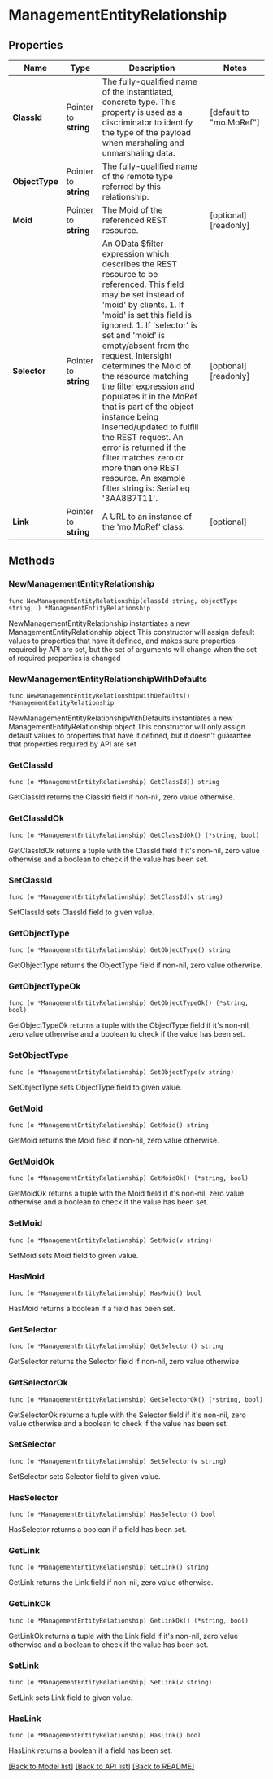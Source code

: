 # ManagementEntityRelationship

## Properties

Name | Type | Description | Notes
------------ | ------------- | ------------- | -------------
**ClassId** | Pointer to **string** | The fully-qualified name of the instantiated, concrete type. This property is used as a discriminator to identify the type of the payload when marshaling and unmarshaling data. | [default to "mo.MoRef"]
**ObjectType** | Pointer to **string** | The fully-qualified name of the remote type referred by this relationship. | 
**Moid** | Pointer to **string** | The Moid of the referenced REST resource. | [optional] [readonly] 
**Selector** | Pointer to **string** | An OData $filter expression which describes the REST resource to be referenced. This field may be set instead of &#39;moid&#39; by clients. 1. If &#39;moid&#39; is set this field is ignored. 1. If &#39;selector&#39; is set and &#39;moid&#39; is empty/absent from the request, Intersight determines the Moid of the resource matching the filter expression and populates it in the MoRef that is part of the object instance being inserted/updated to fulfill the REST request. An error is returned if the filter matches zero or more than one REST resource. An example filter string is: Serial eq &#39;3AA8B7T11&#39;. | [optional] [readonly] 
**Link** | Pointer to **string** | A URL to an instance of the &#39;mo.MoRef&#39; class. | [optional] 

## Methods

### NewManagementEntityRelationship

`func NewManagementEntityRelationship(classId string, objectType string, ) *ManagementEntityRelationship`

NewManagementEntityRelationship instantiates a new ManagementEntityRelationship object
This constructor will assign default values to properties that have it defined,
and makes sure properties required by API are set, but the set of arguments
will change when the set of required properties is changed

### NewManagementEntityRelationshipWithDefaults

`func NewManagementEntityRelationshipWithDefaults() *ManagementEntityRelationship`

NewManagementEntityRelationshipWithDefaults instantiates a new ManagementEntityRelationship object
This constructor will only assign default values to properties that have it defined,
but it doesn't guarantee that properties required by API are set

### GetClassId

`func (o *ManagementEntityRelationship) GetClassId() string`

GetClassId returns the ClassId field if non-nil, zero value otherwise.

### GetClassIdOk

`func (o *ManagementEntityRelationship) GetClassIdOk() (*string, bool)`

GetClassIdOk returns a tuple with the ClassId field if it's non-nil, zero value otherwise
and a boolean to check if the value has been set.

### SetClassId

`func (o *ManagementEntityRelationship) SetClassId(v string)`

SetClassId sets ClassId field to given value.


### GetObjectType

`func (o *ManagementEntityRelationship) GetObjectType() string`

GetObjectType returns the ObjectType field if non-nil, zero value otherwise.

### GetObjectTypeOk

`func (o *ManagementEntityRelationship) GetObjectTypeOk() (*string, bool)`

GetObjectTypeOk returns a tuple with the ObjectType field if it's non-nil, zero value otherwise
and a boolean to check if the value has been set.

### SetObjectType

`func (o *ManagementEntityRelationship) SetObjectType(v string)`

SetObjectType sets ObjectType field to given value.


### GetMoid

`func (o *ManagementEntityRelationship) GetMoid() string`

GetMoid returns the Moid field if non-nil, zero value otherwise.

### GetMoidOk

`func (o *ManagementEntityRelationship) GetMoidOk() (*string, bool)`

GetMoidOk returns a tuple with the Moid field if it's non-nil, zero value otherwise
and a boolean to check if the value has been set.

### SetMoid

`func (o *ManagementEntityRelationship) SetMoid(v string)`

SetMoid sets Moid field to given value.

### HasMoid

`func (o *ManagementEntityRelationship) HasMoid() bool`

HasMoid returns a boolean if a field has been set.

### GetSelector

`func (o *ManagementEntityRelationship) GetSelector() string`

GetSelector returns the Selector field if non-nil, zero value otherwise.

### GetSelectorOk

`func (o *ManagementEntityRelationship) GetSelectorOk() (*string, bool)`

GetSelectorOk returns a tuple with the Selector field if it's non-nil, zero value otherwise
and a boolean to check if the value has been set.

### SetSelector

`func (o *ManagementEntityRelationship) SetSelector(v string)`

SetSelector sets Selector field to given value.

### HasSelector

`func (o *ManagementEntityRelationship) HasSelector() bool`

HasSelector returns a boolean if a field has been set.

### GetLink

`func (o *ManagementEntityRelationship) GetLink() string`

GetLink returns the Link field if non-nil, zero value otherwise.

### GetLinkOk

`func (o *ManagementEntityRelationship) GetLinkOk() (*string, bool)`

GetLinkOk returns a tuple with the Link field if it's non-nil, zero value otherwise
and a boolean to check if the value has been set.

### SetLink

`func (o *ManagementEntityRelationship) SetLink(v string)`

SetLink sets Link field to given value.

### HasLink

`func (o *ManagementEntityRelationship) HasLink() bool`

HasLink returns a boolean if a field has been set.


[[Back to Model list]](../README.md#documentation-for-models) [[Back to API list]](../README.md#documentation-for-api-endpoints) [[Back to README]](../README.md)


